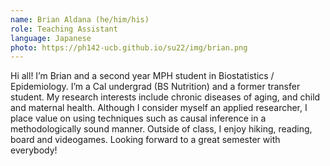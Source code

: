 ```yaml
---
name: Brian Aldana (he/him/his)
role: Teaching Assistant
language: Japanese
photo: https://ph142-ucb.github.io/su22/img/brian.png
---
```


Hi all! I’m Brian and a second year MPH student in Biostatistics / Epidemiology. I’m a Cal undergrad (BS Nutrition) and a former transfer student. My research interests include chronic diseases of aging, and child and maternal health. Although I consider myself an applied researcher, I place value on using techniques such as causal inference in a methodologically sound manner. Outside of class, I enjoy hiking, reading, board and videogames. Looking forward to a great semester with everybody!